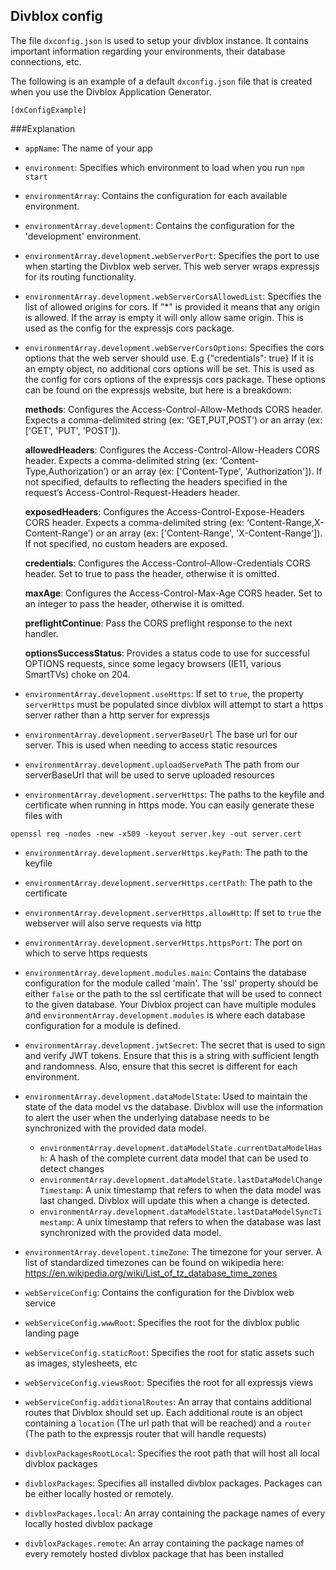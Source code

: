 ## Divblox config

The file `dxconfig.json` is used to setup your divblox instance. It contains
important information regarding your environments, their database connections, etc.

The following is an example of a default `dxconfig.json` file that is created
when you use the Divblox Application Generator.

```
[dxConfigExample]
```

###Explanation

-   `appName`: The name of your app
-   `environment`: Specifies which environment to load when you run `npm start`
-   `environmentArray`: Contains the configuration for each available environment.
-   `environmentArray.development`: Contains the configuration for the 'development' environment.
-   `environmentArray.development.webServerPort`: Specifies the port to use when starting the Divblox web server. This web
    server wraps expressjs for its routing functionality.
-   `environmentArray.development.webServerCorsAllowedList`: Specifies the list of allowed origins for cors. If "\*"
    is provided it means that any origin is allowed. If the array is empty it will only allow same origin. This is used as the
    config for the expressjs cors package.
-   `environmentArray.development.webServerCorsOptions`: Specifies the cors options that the web server should use. E.g {"credentials": true}
    If it is an empty object, no additional cors options will be set. This is used as the config for cors options of the expressjs cors package.
    These options can be found on the expressjs website, but here is a breakdown:

    **methods**: Configures the Access-Control-Allow-Methods CORS header. Expects a comma-delimited string (ex: ‘GET,PUT,POST’) or an array (ex: ['GET', 'PUT', 'POST']).

    **allowedHeaders**: Configures the Access-Control-Allow-Headers CORS header. Expects a comma-delimited string (ex: ‘Content-Type,Authorization’) or an array (ex: ['Content-Type', 'Authorization']). If not specified, defaults to reflecting the headers specified in the request’s Access-Control-Request-Headers header.

    **exposedHeaders**: Configures the Access-Control-Expose-Headers CORS header. Expects a comma-delimited string (ex: ‘Content-Range,X-Content-Range’) or an array (ex: ['Content-Range', 'X-Content-Range']). If not specified, no custom headers are exposed.

    **credentials**: Configures the Access-Control-Allow-Credentials CORS header. Set to true to pass the header, otherwise it is omitted.

    **maxAge**: Configures the Access-Control-Max-Age CORS header. Set to an integer to pass the header, otherwise it is omitted.

    **preflightContinue**: Pass the CORS preflight response to the next handler.

    **optionsSuccessStatus**: Provides a status code to use for successful OPTIONS requests, since some legacy browsers (IE11, various SmartTVs) choke on 204.

-   `environmentArray.development.useHttps`: If set to `true`, the property `serverHttps` must be populated since divblox
    will attempt to start a https server rather than a http server for expressjs
-   `environmentArray.development.serverBaseUrl` The base url for our server. This is used when needing to access static resources
-   `environmentArray.development.uploadServePath` The path from our serverBaseUrl that will be used to serve uploaded resources
-   `environmentArray.development.serverHttps`: The paths to the keyfile and certificate when running in https mode.
    You can easily generate these files with

`openssl req -nodes -new -x509 -keyout server.key -out server.cert`

-   `environmentArray.development.serverHttps.keyPath`: The path to the keyfile
-   `environmentArray.development.serverHttps.certPath`: The path to the certificate
-   `environmentArray.development.serverHttps.allowHttp`: If set to `true` the webserver will also serve requests via http
-   `environmentArray.development.serverHttps.httpsPort`: The port on which to serve https requests

-   `environmentArray.development.modules.main`: Contains the database configuration for the module called 'main'. The 'ssl'
    property should be either `false` or the path to the ssl certificate that will be used to connect to the given database.
    Your Divblox project can have multiple modules and `environmentArray.development.modules` is where each database
    configuration for a module is defined.

-   `environmentArray.development.jwtSecret`: The secret that is used to sign and verify JWT tokens. Ensure that
    this is a string with sufficient length and randomness. Also, ensure that this secret is different for each environment.

-   `environmentArray.development.dataModelState`: Used to maintain the state of the data model vs the database.
    Divblox will use the information to alert the user when the underlying database needs to be synchronized with
    the provided data model.

    -   `environmentArray.development.dataModelState.currentDataModelHash`: A hash of the complete current data model that
        can be used to detect changes
    -   `environmentArray.development.dataModelState.lastDataModelChangeTimestamp`: A unix timestamp that refers to when the
        data model was last changed. Divblox will update this when a change is detected.
    -   `environmentArray.development.dataModelState.lastDataModelSyncTimestamp`: A unix timestamp that refers to when the
        database was last synchronized with the provided data model.

-   `environmentArray.developent.timeZone`: The timezone for your server. A list of standardized timezones can be found
    on wikipedia here: https://en.wikipedia.org/wiki/List_of_tz_database_time_zones

-   `webServiceConfig`: Contains the configuration for the Divblox web service
-   `webServiceConfig.wwwRoot`: Specifies the root for the divblox public landing page
-   `webServiceConfig.staticRoot`: Specifies the root for static assets such as images, stylesheets, etc
-   `webServiceConfig.viewsRoot`: Specifies the root for all expressjs views
-   `webServiceConfig.additionalRoutes`: An array that contains additional routes that Divblox should set up. Each additional
    route is an object containing a `location` (The url path that will be reached) and a `router` (The path to the expressjs
    router that will handle requests)
-   `divbloxPackagesRootLocal`: Specifies the root path that will host all local divblox packages
-   `divbloxPackages`: Specifies all installed divblox packages. Packages can be either locally hosted or remotely.
-   `divbloxPackages.local`: An array containing the package names of every locally hosted divblox package
-   `divbloxPackages.remote`: An array containing the package names of every remotely hosted divblox package that has been installed
